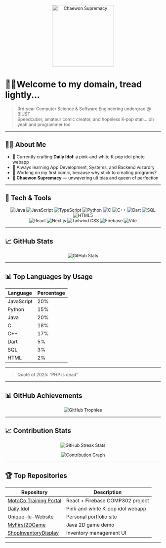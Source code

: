 <p align="center">
  <img src="https://i.pinimg.com/236x/c6/7b/de/c67bde53c0efb27a07a98a149bb154e5.jpg" alt="Chaewon Supremacy" width="200"/>
</p>

# 🏴‍☠️Welcome to my domain, tread lightly...

> 3rd‑year Computer Science & Software Engineering undergrad @ BIUST  
> Speedcuber, amateur comic creator, and hopeless K‑pop stan....oh yeah and programmer too

---

## 🧑‍💻 About Me
- 🔭 Currently crafting **Daily Idol**: a pink‑and‑white K‑pop idol photo webapp  
- 🌱 Always learning App Development, Systems, and Backend wizardry  
- 🎨 Working on my first comic, because why stick to creating programs?  
- 💖 **Chaewon Supremacy** — unwavering ult bias and queen of perfection  

---

## 🔧 Tech & Tools

<p align="center">
  <img alt="Java" src="https://img.shields.io/badge/Java-ED8B00?logo=java&logoColor=white"/>
  <img alt="JavaScript" src="https://img.shields.io/badge/JavaScript-F7DF1E?logo=javascript&logoColor=black"/>
  <img alt="TypeScript" src="https://img.shields.io/badge/TypeScript-3178C6?logo=typescript&logoColor=white"/>
  <img alt="Python" src="https://img.shields.io/badge/Python-3776AB?logo=python&logoColor=white"/>
  <img alt="C" src="https://img.shields.io/badge/C-00599C?logo=c&logoColor=white"/>
  <img alt="C++" src="https://img.shields.io/badge/C++-00599C?logo=c%2B%2B&logoColor=white"/>
  <img alt="Dart" src="https://img.shields.io/badge/Dart-0175C2?logo=dart&logoColor=white"/>
  <img alt="SQL" src="https://img.shields.io/badge/SQL-4479A1?logo=mysql&logoColor=white"/>
  <img alt="HTML5" src="https://img.shields.io/badge/HTML5-E34F26?logo=html5&logoColor=white"/>
  <br/>
  <img alt="React" src="https://img.shields.io/badge/React-61DAFB?logo=react&logoColor=black"/>
  <img alt="Next.js" src="https://img.shields.io/badge/Next.js-000000?logo=next.js&logoColor=white"/>
  <img alt="Tailwind CSS" src="https://img.shields.io/badge/Tailwind_CSS-06B6D4?logo=tailwind-css&logoColor=white"/>
  <img alt="Firebase" src="https://img.shields.io/badge/Firebase-FFCA28?logo=firebase&logoColor=black"/>
  <img alt="Vite" src="https://img.shields.io/badge/Vite-646CFF?logo=vite&logoColor=white"/>
</p>

---

## 📈 GitHub Stats

<p align="center">
  <img src="https://github-readme-stats.vercel.app/api?username=darkoverlord31&show_icons=true&theme=tokyonight" alt="GitHub Stats" />
</p>

---

## 📊 Top Languages by Usage

| Language      | Percentage |
| ------------- | ---------- |
| JavaScript    | 20%        |
| Python        | 15%        |
| Java          | 20%        |
| C             | 18%        |
| C++           | 17%        |
| Dart          | 5%         |
| SQL           | 3%         |
| HTML          | 2%         |

---

> Quote of 2025: “PHP is dead”  
---

## 📊 GitHub Achievements

<p align="center">
  <img src="https://github-profile-trophy.vercel.app/?username=darkoverlord31&theme=tokyonight" alt="GitHub Trophies" />
</p>

---

## 📈 Contribution Stats

<p align="center">
  <!-- Current streak & longest streak -->
  <img src="https://github-readme-streak-stats.herokuapp.com/?user=darkoverlord31&theme=tokyonight&hide_border=true" alt="GitHub Streak Stats" />
</p>

<p align="center">
  <!-- Contribution calendar graph -->
  <img src="https://github-readme-activity-graph.cyclic.app/graph?username=darkoverlord31&theme=react-dark&width=900&height=200&hide_border=true" alt="Contribution Graph" />
</p>

---

## 🏆 Top Repositories

| Repository                                    | Description                              |
| --------------------------------------------- | ---------------------------------------- |
| [MotoCo Training Portal](https://github.com/darkoverlord31/motoco-training-portal) | React + Firebase COMP302 project         |
| [Daily Idol](https://github.com/darkoverlord31/daily-idol)                         | Pink‑and‑white K‑pop idol webapp         |
| [Unique-lu-Website](https://github.com/darkoverlord31/unique-lu-website)           | Personal portfolio site                  |
| [MyFirst2DGame](https://github.com/darkoverlord31/MyFirst2DGame)                   | Java 2D game demo                        |
| [ShopInventoryDisplay](https://github.com/darkoverlord31/shopinventorydisplay)     | Inventory management UI                  |

---



<!--
**darkoverlord31/darkoverlord31** is a ✨ _special_ ✨ repository because its `README.md` (this file) appears on your GitHub profile.

Here are some ideas to get you started:

- 🔭 I’m currently working on ...
- 🌱 I’m currently learning ...
- 👯 I’m looking to collaborate on ...
- 🤔 I’m looking for help with ...
- 💬 Ask me about ...
- 📫 How to reach me: ...
- 😄 Pronouns: ...
- ⚡ Fun fact: ...
-->
